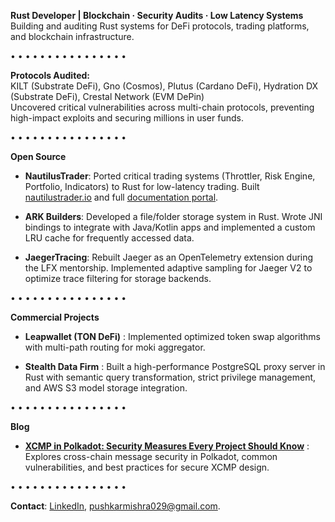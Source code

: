 **Rust Developer | Blockchain · Security Audits · Low Latency Systems**  
Building and auditing Rust systems for DeFi protocols, trading platforms, and blockchain infrastructure.

• • • • • • • • • • • • • • • •

**Protocols Audited:**  
KILT (Substrate DeFi), Gno (Cosmos), Plutus (Cardano DeFi), Hydration DX (Substrate DeFi), Crestal Network (EVM DePin)  
Uncovered critical vulnerabilities across multi-chain protocols, preventing high-impact exploits and securing millions in user funds.

• • • • • • • • • • • • • • • •

**Open Source**  
- **NautilusTrader**: Ported critical trading systems (Throttler, Risk Engine, Portfolio, Indicators) to Rust for low-latency trading. Built [nautilustrader.io](https://nautilustrader.io) and full [documentation portal](https://nautilustrader.io/docs).

- **ARK Builders**: Developed a file/folder storage system in Rust. Wrote JNI bindings to integrate with Java/Kotlin apps and implemented a custom LRU cache for frequently accessed data.

- **JaegerTracing**: Rebuilt Jaeger as an OpenTelemetry extension during the LFX mentorship. Implemented adaptive sampling for Jaeger V2 to optimize trace filtering for storage backends.

• • • • • • • • • • • • • • • •

**Commercial Projects**  
- **Leapwallet (TON DeFi)** : Implemented optimized token swap algorithms with multi-path routing for moki aggregator.

- **Stealth Data Firm** : Built a high-performance PostgreSQL proxy server in Rust with semantic query transformation, strict privilege management, and AWS S3 model storage integration.

• • • • • • • • • • • • • • • •


**Blog**  
- **[XCMP in Polkadot: Security Measures Every Project Should Know](https://medium.com/@taran-space/xcmp-in-polkadot-security-measures-every-project-should-know-5bd928f8053f)** :  Explores cross-chain message security in Polkadot, common vulnerabilities, and best practices for secure XCMP design.

• • • • • • • • • • • • • • • •


**Contact**: [LinkedIn](https://linkedin.com/in/pushkarm029), [pushkarmishra029@gmail.com](mailto:pushkarmishra029@gmail.com).
